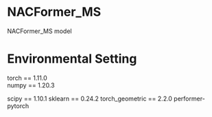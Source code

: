 # NACFormer_MS
NACFormer_MS model

# Environmental Setting
torch == 1.11.0\
numpy == 1.20.3

scipy == 1.10.1
sklearn == 0.24.2
torch_geometric == 2.2.0
performer-pytorch
